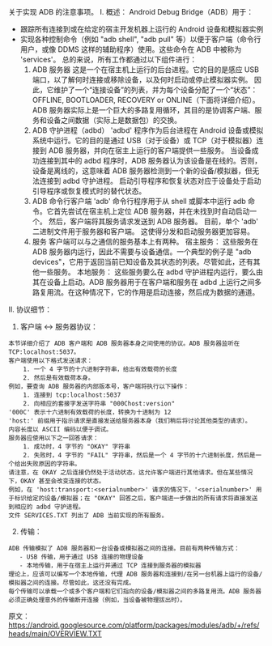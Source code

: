 关于实现 ADB 的注意事项。
I. 概述：
Android Debug Bridge（ADB）用于：

- 跟踪所有连接到或在给定的宿主开发机器上运行的 Android 设备和模拟器实例
- 实现各种控制命令（例如 "adb shell", "adb pull" 等）以便于客户端（命令行用户，或像 DDMS 这样的辅助程序）使用。这些命令在 ADB 中被称为 'services'。
  总的来说，所有工作都通过以下组件进行：
  1. ADB 服务器
      这是一个在宿主机上运行的后台进程。它的目的是感应 USB 端口，以了解何时连接或移除设备，以及何时启动或停止模拟器实例。
      因此，它维护了一个“连接设备”的列表，并为每个设备分配了一个“状态”：OFFLINE, BOOTLOADER, RECOVERY or ONLINE（下面将详细介绍）。
      ADB 服务器实际上是一个巨大的多路复用循环，其目的是协调客户端、服务和设备之间数据（实际上是数据包）的交换。
  2. ADB 守护进程（adbd）
      'adbd' 程序作为后台进程在 Android 设备或模拟系统中运行。它的目的是通过 USB（对于设备）或 TCP（对于模拟器）连接到 ADB 服务器，并向在宿主上运行的客户端提供一些服务。
      当设备成功连接到其中的 adbd 程序时，ADB 服务器认为该设备是在线的。否则，设备是离线的，这意味着 ADB 服务器检测到一个新的设备/模拟器，但无法连接到 adbd 守护进程。
      启动引导程序和恢复状态对应于设备处于启动引导程序或恢复模式时的替代状态。
  3. ADB 命令行客户端
      'adb' 命令行程序用于从 shell 或脚本中运行 adb 命令。它首先尝试在宿主机上定位 ADB 服务器，并在未找到时自动启动一个。
      然后，客户端将其服务请求发送到 ADB 服务器。
      目前，单个 'adb' 二进制文件用于服务器和客户端。
      这使得分发和启动服务器更加容易。
  4. 服务
      客户端可以与之通信的服务基本上有两种。
      宿主服务：
      这些服务在 ADB 服务器内运行，因此不需要与设备通信。一个典型的例子是 "adb devices"，它用于返回当前已知设备及其状态的列表。尽管如此，还有其他一些服务。
      本地服务：
      这些服务要么在 adbd 守护进程内运行，要么由其在设备上启动。ADB 服务器用于在客户端和服务在 adbd 上运行之间多路复用流。在这种情况下，它的作用是启动连接，然后成为数据的通道。

II. 协议细节：
  1. 客户端 <-> 服务器协议：

    本节详细介绍了 ADB 客户端和 ADB 服务器本身之间使用的协议。ADB 服务器监听在 TCP:localhost:5037。
    客户端使用以下格式发送请求：
        1. 一个 4 字节的十六进制字符串，给出有效载荷的长度
        2. 然后是有效载荷本身。
    例如，要查询 ADB 服务器的内部版本号，客户端将执行以下操作：
        1. 连接到 tcp:localhost:5037
        2. 向相应的套接字发送字符串 "000Chost:version"
    '000C' 表示十六进制有效载荷的长度，转换为十进制为 12
    'host:' 前缀用于指示请求是直接发送给服务器本身（我们稍后将讨论其他类型的请求）。
    内容长度以 ASCII 编码以便于调试。
    服务器应使用以下之一回答请求：
        1. 成功时，4 字节的 "OKAY" 字符串
        2. 失败时，4 字节的 "FAIL" 字符串，然后是一个 4 字节的十六进制长度，然后是一个给出失败原因的字符串。
    请注意，在 OKAY 之后连接仍然处于活动状态，这允许客户端进行其他请求。但在某些情况下，OKAY 甚至会改变连接的状态。
    例如，在 'host:transport:<serialnumber>' 请求的情况下，'<serialnumber>' 用于标识给定的设备/模拟器；在 "OKAY" 回答之后，客户端进一步做出的所有请求将直接发送到相应的 adbd 守护进程。
    文件 SERVICES.TXT 列出了 ADB 当前实现的所有服务。
  2. 传输：

    ADB 传输模拟了 ADB 服务器和一台设备或模拟器之间的连接。目前有两种传输方式：
       - USB 传输，用于通过 USB 连接的物理设备
       - 本地传输，用于在宿主上运行并通过 TCP 连接到服务器的模拟器
    理论上，应该可以编写一个本地传输，代理 ADB 服务器和连接到/在另一台机器上运行的设备/模拟器之间的连接。尽管如此，这还没有完成。
    每个传输可以承载一个或多个客户端和它们指向的设备/模拟器之间的多路复用流。ADB 服务器必须正确处理意外的传输断开连接（例如，当设备被物理拔出时）。



原文：https://android.googlesource.com/platform/packages/modules/adb/+/refs/heads/main/OVERVIEW.TXT
